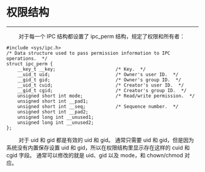 # 权限结构
***

&emsp;&emsp;
对于每一个 IPC 结构都设置了 ipc\_perm 结构，规定了权限和所有者：

    #include <sys/ipc.h>
    /* Data structure used to pass permission information to IPC operations.  */
    struct ipc_perm {
        __key_t __key;                      /* Key.  */
        __uid_t uid;                        /* Owner's user ID.  */
        __gid_t gid;                        /* Owner's group ID.  */
        __uid_t cuid;                       /* Creator's user ID.  */
        __gid_t cgid;                       /* Creator's group ID.  */
        unsigned short int mode;            /* Read/write permission.  */
        unsigned short int __pad1;
        unsigned short int __seq;           /* Sequence number.  */
        unsigned short int __pad2;
        unsigned long int __unused1;
        unsigned long int __unused2;
    };
  
&emsp;&emsp;
对于 uid 和 gid 都是有效的 uid 和 gid。
通常只需要 uid 和 gid，但是因为系统没有内置保存设置 uid 和 gid，所以在权限结构里显示存在这样的 cuid 和 cgid 字段。
通常可以修改的就是 uid、gid 以及 mode，和 chown/chmod 对应。